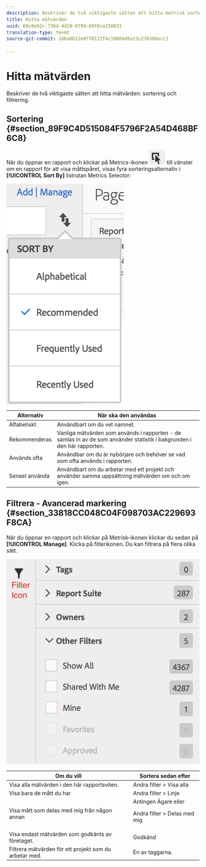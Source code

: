 ```yaml
---
description: Beskriver de två viktigaste sätten att hitta metrisk sortering och filtrering.
title: Hitta mätvärden
uuid: 60c8e02c-736d-4d20-8799-69f6ca250033
translation-type: tm+mt
source-git-commit: 16ba0b12e0f70112f4c10804d0a13c278388ecc2

---
```



# Hitta mätvärden

Beskriver de två viktigaste sätten att hitta mätvärden: sortering och filtrering.

## Sortering {#section_89F9C4D515084F5796F2A54D468BF6C8}

När du öppnar en rapport och klickar på Metrics-ikonen ![](assets/metrics_icon.png) till vänster om en rapport för att visa måttspåret, visas fyra sorteringsalternativ i **[!UICONTROL Sort By]** listrutan Metrics Selector:

![](assets/cm_sort.png)

| Alternativ | När ska den användas |
|---|---|
| Alfabetiskt | Användbart om du vet namnet. |
| Rekommenderas | Vanliga mätvärden som används i rapporten - de samlas in av de som använder statistik i bakgrunden i den här rapporten. |
| Används ofta | Användbar om du är nybörjare och behöver se vad som ofta används i rapporten. |
| Senast använda | Användbart om du arbetar med ett projekt och använder samma uppsättning mätvärden om och om igen. |

## Filtrera - Avancerad markering {#section_33818CC048C04F098703AC229693F8CA}

När du öppnar en rapport och klickar på Metrisk-ikonen klickar du sedan på **[!UICONTROL Manage]**. Klicka på filterikonen. Du kan filtrera på flera olika sätt.

![](assets/cm_advanced_sel.png)

<table id="table_269081BC9DF54FFDA4E949FFC7488F42"> 
 <thead> 
  <tr> 
   <th colname="col1" class="entry"> Om du vill </th> 
   <th colname="col2" class="entry"> Sortera sedan efter </th> 
  </tr>
 </thead>
 <tbody> 
  <tr> 
   <td colname="col1"> Visa alla mätvärden i den här rapportsviten. </td> 
   <td colname="col2"><span class="ignoretag"><span class="uicontrol"> Andra filter</span> &gt; <span class="uicontrol"> Visa alla</span></span> </td> 
  </tr> 
  <tr> 
   <td colname="col1"> Visa bara de mått du har </td> 
   <td colname="col2"><span class="uicontrol"> Andra filter</span> &gt; <span class="uicontrol"> Linje</span> </td> 
  </tr> 
  <tr> 
   <td colname="col1"> Visa mått som delas med mig från någon annan </td> 
   <td colname="col2">Antingen <span class="uicontrol"> Ägare</span> eller <p><span class="uicontrol"> Andra filter</span> &gt; <span class="uicontrol"> Delas med mig</span> </p> </td> 
  </tr> 
  <tr> 
   <td colname="col1"> Visa endast mätvärden som godkänts av företaget. </td> 
   <td colname="col2"><span class="uicontrol"> Godkänd</span> </td> 
  </tr> 
  <tr> 
   <td colname="col1"> Filtrera mätvärden för ett projekt som du arbetar med. </td> 
   <td colname="col2">En av <span class="uicontrol"> taggarna</span>. </td> 
  </tr> 
 </tbody> 
</table>

